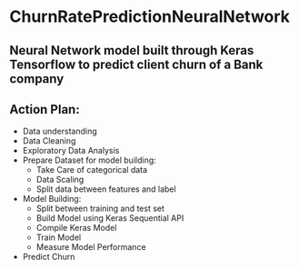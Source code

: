 # ChurnRatePredictionNeuralNetwork

## Neural Network model built through Keras Tensorflow to predict client churn of a Bank company

## Action Plan:

- Data understanding
- Data Cleaning
- Exploratory Data Analysis
- Prepare Dataset for model building:
    - Take Care of categorical data
    - Data Scaling
    - Split data between features and label
- Model Building:
    - Split between training and test set
    - Build Model using Keras Sequential API
    - Compile Keras Model
    - Train Model
    - Measure Model Performance
- Predict Churn



